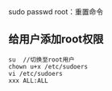 sudo passwd root：重置命令


给用户添加root权限
---
```
su  //切换至root用户
chown u+x /etc/sudoers
vi /etc/sudoers
xxx ALL:ALL
```

